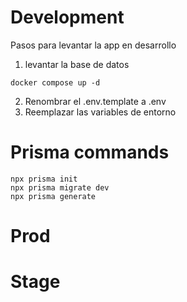 # Development
Pasos para levantar la app en desarrollo

1. levantar la base de datos

```
docker compose up -d
```
2. Renombrar el .env.template a .env
3. Reemplazar las variables de entorno


# Prisma commands
```
npx prisma init
npx prisma migrate dev
npx prisma generate
```


# Prod


# Stage